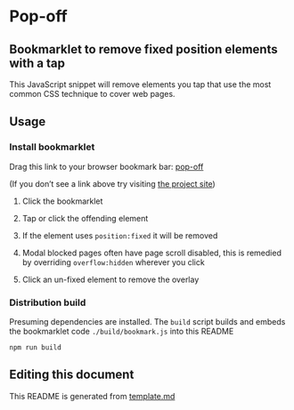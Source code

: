 # Pop-off

## Bookmarklet to remove fixed position elements with a tap

This JavaScript snippet will remove elements you tap that use the most common CSS technique to cover web pages.

## Usage

### Install bookmarklet

Drag this link to your browser bookmark bar: <a href="INCLUDEJS">pop-off</a>

(If you don’t see a link above try visiting [the project site](https://ollicle.github.io/pop-off/))

1. Click the bookmarklet

2. Tap or click the offending element

3. If the element uses `position:fixed` it will be removed

4. Modal blocked pages often have page scroll disabled, this is remedied by overriding `overflow:hidden` wherever you click

5. Click an un-fixed element to remove the overlay

### Distribution build

Presuming dependencies are installed. The `build` script builds and embeds the bookmarklet code `./build/bookmark.js` into this README

	npm run build

## Editing this document

This README is generated from [template.md](src/template.md)
